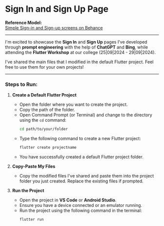 # Sign In and Sign Up Page

**Reference Model:**  
[Simple Sign-in and Sign-up screens on Behance](https://www.behance.net/gallery/206995783/Simple-Sign-in-and-Sign-up-screens?tracking_source=search_projects|signup+screen&l=18)

---

I'm excited to showcase the **Sign In** and **Sign Up** pages I've developed through **prompt engineering** with the help of **ChatGPT** and **Bing**, while attending the **Flutter Workshop** at our college (25|09|2024 - 29|09|2024).

I've shared the main files that I modified in the default Flutter project. Feel free to use them for your own projects!

---

### Steps to Run:

1. **Create a Default Flutter Project**
   - Open the folder where you want to create the project.
   - Copy the path of the folder.
   - Open Command Prompt (or Terminal) and change to the directory using the `cd` command:
     ```bash
     cd path/to/your/folder
     ```
   - Type the following command to create a new Flutter project:
     ```bash
     flutter create projectname
     ```
   - You have successfully created a default Flutter project folder.

2. **Copy-Paste My Files**
   - Copy the modified files I've shared and paste them into the project folder you just created. Replace the existing files if prompted.

3. **Run the Project**
   - Open the project in **VS Code** or **Android Studio**.
   - Ensure you have a device connected or an emulator running.
   - Run the project using the following command in the terminal:
     ```bash
     flutter run
     ```
